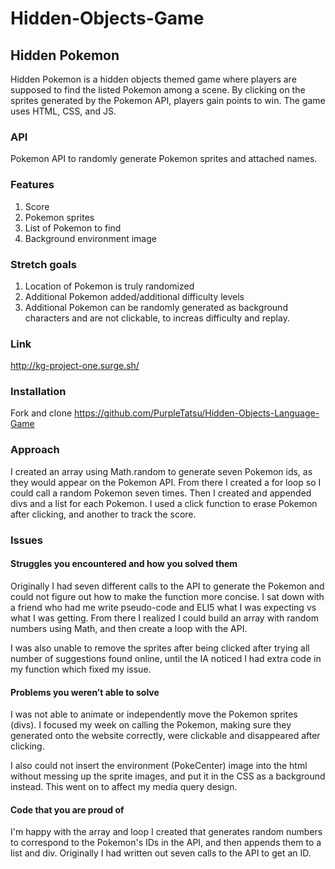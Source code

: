 # Hidden-Objects-Game
## Hidden Pokemon 
Hidden Pokemon is a hidden objects themed game where players are supposed to find the listed Pokemon among a scene. By clicking on the sprites generated by the Pokemon API,
players gain points to win. The game uses HTML, CSS, and JS.

### API
Pokemon API to randomly generate Pokemon sprites and attached names.

### Features
1. Score
2. Pokemon sprites
3. List of Pokemon to find
4. Background environment image

### Stretch goals 
1. Location of Pokemon is truly randomized
2. Additional Pokemon added/additional difficulty levels
3. Additional Pokemon can be randomly generated as background characters and are not clickable, to increas difficulty and replay.

### Link
http://kg-project-one.surge.sh/

### Installation
Fork and clone https://github.com/PurpleTatsu/Hidden-Objects-Language-Game

### Approach
I created an array using Math.random to generate seven Pokemon ids, as they would appear on the Pokemon API. From there I created a for loop so I could call a random Pokemon seven times. Then I created and appended divs and a list for each Pokemon. I used a click function to erase Pokemon after clicking, and another to track the score.

### Issues
#### Struggles you encountered and how you solved them
Originally I had seven different calls to the API to generate the Pokemon and could not figure out how to make the function more concise. I sat down with a friend who had me write pseudo-code and ELI5 what I was expecting vs what I was getting. From there I realized I could build an array with random numbers using Math, and then create a loop with the API.

I was also unable to remove the sprites after being clicked after trying all number of suggestions found online, until the IA noticed I had extra code in my function which fixed my issue.

#### Problems you weren’t able to solve
I was not able to animate or independently move the Pokemon sprites (divs). I focused my week on calling the Pokemon, making sure they generated onto the website correctly, were clickable and disappeared after clicking. 

I also could not insert the environment (PokeCenter) image into the html without messing up the sprite images, and put it in the CSS as a background instead. This went on to affect my media query design.

#### Code that you are proud of
 I'm happy with the array and loop I created that generates random numbers to correspond to the Pokemon's IDs in the API, and then appends them to a list and div. Originally I had written out seven calls to the API to get an ID.